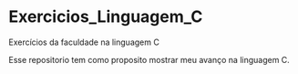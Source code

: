 # Exercicios_Linguagem_C
Exercícios da faculdade na linguagem C

Esse repositorio tem como proposito mostrar meu avanço na linguagem C.

